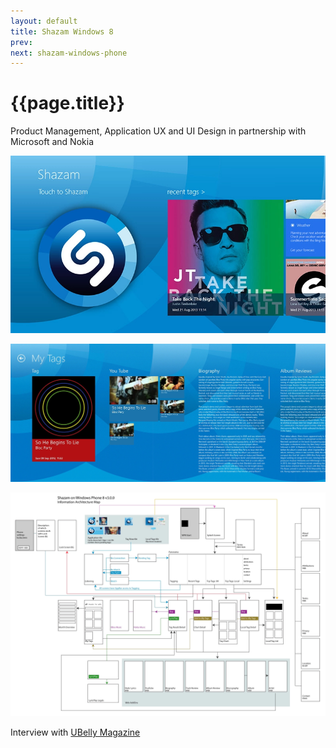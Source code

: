 ```yaml
---
layout: default
title: Shazam Windows 8
prev: 
next: shazam-windows-phone
---
```


# {{page.title}}

Product Management, Application UX and UI Design in partnership with Microsoft and Nokia

[![{{page.title}}](shazam-win-8.webp "{{page.title}}")]({{page.next}})

![My Tags screen](shazam-win-8-mytags.webp "My Tags screen")

![Information Architecture Map](iam-high.webp "Information Architecture Map")

Interview with <a href="windows-8-design-insights-from-shazams senior-ui-designer.pdf">UBelly Magazine</a>
